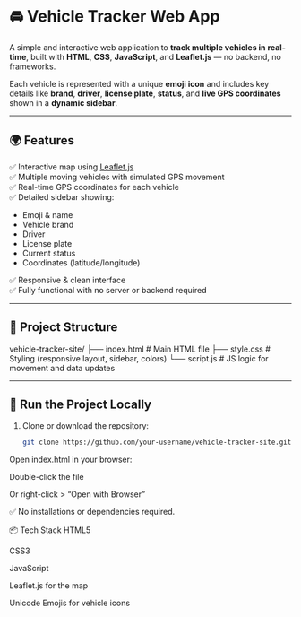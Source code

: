 # 🚘 Vehicle Tracker Web App

A simple and interactive web application to **track multiple vehicles in real-time**, built with **HTML**, **CSS**, **JavaScript**, and **Leaflet.js** — no backend, no frameworks.

Each vehicle is represented with a unique **emoji icon** and includes key details like **brand**, **driver**, **license plate**, **status**, and **live GPS coordinates** shown in a **dynamic sidebar**.

---

## 🌍 Features

✅ Interactive map using [Leaflet.js](https://leafletjs.com/)  
✅ Multiple moving vehicles with simulated GPS movement  
✅ Real-time GPS coordinates for each vehicle  
✅ Detailed sidebar showing:
- Emoji & name
- Vehicle brand
- Driver
- License plate
- Current status
- Coordinates (latitude/longitude)

✅ Responsive & clean interface  
✅ Fully functional with no server or backend required

---

## 📁 Project Structure

vehicle-tracker-site/
├── index.html # Main HTML file
├── style.css # Styling (responsive layout, sidebar, colors)
└── script.js # JS logic for movement and data updates

---

## 🚀 Run the Project Locally

1. Clone or download the repository:
   ```bash
   git clone https://github.com/your-username/vehicle-tracker-site.git
Open index.html in your browser:

Double-click the file

Or right-click > “Open with Browser”

✅ No installations or dependencies required.

📦 Tech Stack
HTML5

CSS3

JavaScript

Leaflet.js for the map

Unicode Emojis for vehicle icons

